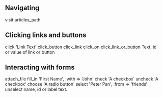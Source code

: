 
Navigating
----------

visit articles_path

Clicking links and buttons
--------------------------

click 'Link Text'
click_button
click_link
click_on
click_link_or_button
  Text, id or value of link or button

Interacting with forms
----------------------

attach_file
fill_in 'First Name', :with => 'John'
check 'A checkbox'
uncheck 'A checkbox'
choose 'A radio button'
select 'Peter Pan', :from => 'friends'
unselect
  name, id or label text.
